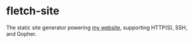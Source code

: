 # fletch-site

The static site generator powering [my website](https://fletchrydell.com/projects/website), supporting HTTP(S), SSH, and Gopher.
